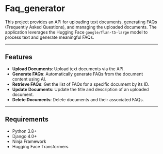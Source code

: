 # Faq_generator

This project provides an API for uploading text documents, generating FAQs (Frequently Asked Questions), and managing the uploaded documents. The application leverages the Hugging Face `google/flan-t5-large` model to process text and generate meaningful FAQs.

---

## Features

- **Upload Documents**: Upload text documents via the API.
- **Generate FAQs**: Automatically generate FAQs from the document content using AI.
- **Retrieve FAQs**: Get the list of FAQs for a specific document by its ID.
- **Update Documents**: Update the title and description of an uploaded document.
- **Delete Documents**: Delete documents and their associated FAQs.

---

## Requirements

- Python 3.8+
- Django 4.0+
- Ninja Framework
- Hugging Face Transformers
